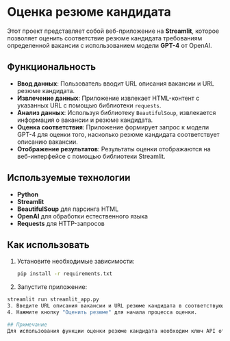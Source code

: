 # Оценка резюме кандидата

Этот проект представляет собой веб-приложение на **Streamlit**, которое позволяет оценить соответствие резюме кандидата требованиям определенной вакансии с использованием модели **GPT-4** от OpenAI.

## Функциональность

- **Ввод данных**: Пользователь вводит URL описания вакансии и URL резюме кандидата.
- **Извлечение данных**: Приложение извлекает HTML-контент с указанных URL с помощью библиотеки `requests`.
- **Анализ данных**: Используя библиотеку `BeautifulSoup`, извлекается информация о вакансии и резюме кандидата.
- **Оценка соответствия**: Приложение формирует запрос к модели GPT-4 для оценки того, насколько резюме кандидата соответствует описанию вакансии.
- **Отображение результатов**: Результаты оценки отображаются на веб-интерфейсе с помощью библиотеки Streamlit.

## Используемые технологии

- **Python**
- **Streamlit**
- **BeautifulSoup** для парсинга HTML
- **OpenAI** для обработки естественного языка
- **Requests** для HTTP-запросов

## Как использовать

1. Установите необходимые зависимости: 
   ```bash
   pip install -r requirements.txt
2. Запустите приложение:
  ```bash
  streamlit run streamlit_app.py
3. Введите URL описания вакансии и URL резюме кандидата в соответствующие поля.
4. Нажмите кнопку "Оценить резюме" для начала процесса оценки.

## Примечание
Для использования функции оценки резюме кандидата необходим ключ API от OpenAI, который вы должны предоставить в файле streamlit_app.py.
